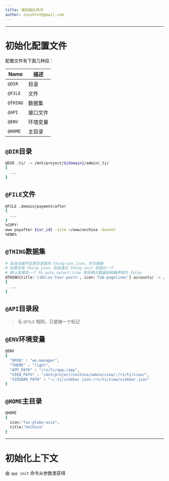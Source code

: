 ```yaml
---
title: 域初始化命令
author: zozohtnt@gmail.com
---
```


--------------------------------------
# 初始化配置文件

配置文件有下面几种段：

 Name    | 描述
---------|---------------
`@DIR`   | 目录
`@FILE`  | 文件
`@THING` | 数据集
`@API`   | 接口文件
`@ENV`   | 环境变量
`@HOME`  | 主目录

## `@DIR`目录

```bash
@DIR .ti/ -> /mnt/project/${domain}/admin/_ti/
{
  ...
}
```

## `@FILE`文件

```bash
@FILE .domain/payment/after
{
  ...
}
%COPY:
www payafter ${or_id} -site ~/www/onchina -basket 
%END%
```

## `@THING`数据集

```bash
# 会自动展开目录目录里的 thing-xxx.json，作为链接
# 如果没有 thing.json，则会通过 thing init 初始化一个
# 默认会增加一个 th_auto_select:true 除非再元数据段明确声明为 false
@THING{title:'i18n:oc-tour-posts', icon:'fab-pagelines'} accounts/ -> /mnt/project/${domain}/thing/account/
{
  ...
}
```

## `@API`目录段

> 与 `@FILE` 相同，只是做一个标记

## `@ENV`环境变量

```bash
@ENV
{
  "OPEN" : "wn.manager",
  "THEME" : "light",
  "APP_PATH" : "/rs/ti/app:/app",
  "VIEW_PATH" : "/mnt/project/onchina/admin/view/:/rs/ti/view/",
  "SIDEBAR_PATH" : "~/.ti/sidebar.json:/rs/ti/view/sidebar.json"
}
```

## `@HOME`主目录

```bash
@HOME
{
  icon:"fas-globe-asia", 
  title:"OnChina"
}
```


--------------------------------------
# 初始化上下文

由 `app init` 命令从参数里获得